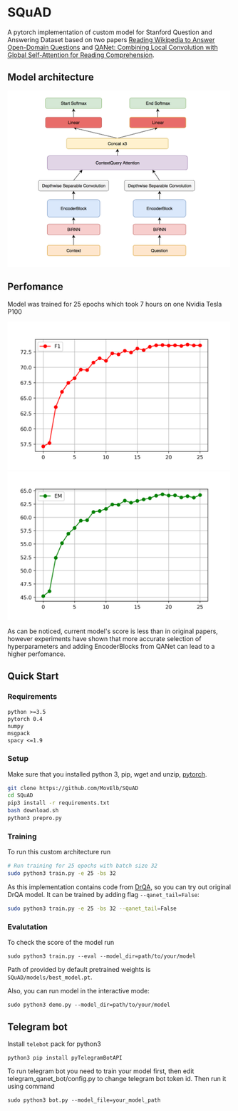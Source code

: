 # SQuAD
A pytorch implementation of custom model for Stanford Question and Answering Dataset based on two papers [Reading Wikipedia to Answer Open-Domain Questions](http://www-cs.stanford.edu/people/danqi/papers/acl2017.pdf) and [QANet: Combining Local Convolution with Global Self-Attention for Reading Comprehension](https://arxiv.org/abs/1804.09541). 

## Model architecture
<img src="img/model.png" width="500">

## Perfomance
Model was trained for 25 epochs which took 7 hours on one Nvidia Tesla P100

<img src="img/f1.png" width="500"> <img src="img/em.png" width="500">

As can be noticed, current model's score is less than in original papers, however experiments have shown that more accurate selection of hyperparameters and adding EncoderBlocks from QANet can lead to a higher perfomance.

## Quick Start
### Requirements
	python >=3.5
	pytorch 0.4
	numpy
	msgpack
	spacy <=1.9
### Setup
Make sure that you installed python 3, pip, wget and unzip, [pytorch](http://pytorch.org/).

```bash
git clone https://github.com/MovElb/SQuAD
cd SQuAD
pip3 install -r requirements.txt
bash download.sh
python3 prepro.py
```

### Training
To run this custom architecture run

```bash
# Run training for 25 epochs with batch size 32
sudo python3 train.py -e 25 -bs 32
```

As this implementation contains code from [DrQA](https://github.com/facebookresearch/DrQA), so you can try out original DrQA model. It can be trained by adding flag `--qanet_tail=False`:

```bash
sudo python3 train.py -e 25 -bs 32 --qanet_tail=False
```



### Evalutation
To check the score of the model run

```
sudo python3 train.py --eval --model_dir=path/to/your/model 
```
Path of provided by default pretrained weights is `SQuAD/models/best_model.pt`.

Also, you can run model in the interactive mode:

```
sudo python3 demo.py --model_dir=path/to/your/model
```

## Telegram bot
Install `telebot` pack for python3

```
python3 pip install pyTelegramBotAPI
```

To run telegram bot you need to train your model first, then edit telegram\_qanet_bot/config.py to change telegram bot token id. Then run it using command

```
sudo python3 bot.py --model_file=your_model_path
```
